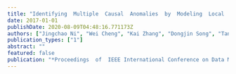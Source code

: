 ```yaml
---
title: "Identifying  Multiple  Causal  Anomalies  by  Modeling  Local  Propagations"
date: 2017-01-01
publishDate: 2020-08-09T04:48:16.771173Z
authors: ["Jingchao Ni", "Wei Cheng", "Kai Zhang", "Dongjin Song", "Tan Yan", "Haifeng Chen", "Xiang Zhang"]
publication_types: ["1"]
abstract: ""
featured: false
publication: "*Proceedings  of  IEEE International Conference on Data Mining (ICDM)*"
---
```


